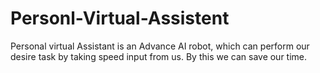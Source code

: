 # Personl-Virtual-Assistent
Personal virtual Assistant is an Advance AI robot, which can perform our desire task by taking speed input from us. By this we can save our time.
